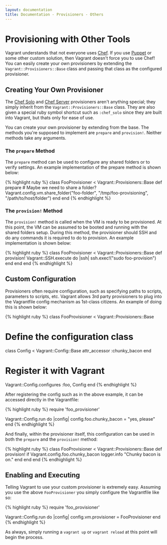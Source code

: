 ```yaml
---
layout: documentation
title: Documentation - Provisioners - Others
---
```

# Provisioning with Other Tools

Vagrant understands that not everyone uses [Chef](http://www.opscode.com/chef).
If you use [Puppet](http://reductivelabs.com/products/puppet/) or some other custom
solution, then Vagrant doesn't force you to use Chef! You can easily create your own
provisioners by extending the `Vagrant::Provisioners::Base` class and passing that
class as the configured provisioner.

## Creating Your Own Provisioner

The [Chef Solo](/docs/provisioners/chef_solo.html) and [Chef Server](/docs/provisioners/chef_server.html)
provisioners aren't anything special; they simply inherit from the
`Vagrant::Provisioners::Base` class. They are also given a special ruby symbol shortcut
such as `:chef_solo` since they are built into Vagrant, but thats only for ease of use.

You can create your own provisioner by extending from the base. The
methods you're supposed to implement are `prepare` and `provision!`.
Neither methods take any arguments.

### The `prepare` Method

The `prepare` method can be used to configure any shared folders or to verify
settings. An example implementation of the prepare method is shown below:

{% highlight ruby %}
class FooProvisioner < Vagrant::Provisioners::Base
  def prepare
    # Maybe we need to share a folder?
    Vagrant.config.vm.share_folder("foo-folder", "/tmp/foo-provisioning",
                                                 "/path/to/host/folder")
  end
end
{% endhighlight %}

### The `provision!` Method

The `provision!` method is called when the VM is ready to be provisioned.
At this point, the VM can be assumed to be booted and running with the
shared folders setup. During this method, the provisioner should SSH and
do any commands it is required to do to provision. An example implementation
is shown below:

{% highlight ruby %}
class FooProvisioner < Vagrant::Provisioners::Base
  def provision!
    Vagrant::SSH.execute do |ssh|
      ssh.exec!("sudo foo-provision")
    end
  end
end
{% endhighlight %}

## Custom Configuration

Provisioners often require configuration, such as specifying paths to scripts,
parameters to scripts, etc. Vagrant allows 3rd party provisioners to plug into
the Vagrantfile config mechanism as 1st-class citizens. An example of doing this
is shown below:

{% highlight ruby %}
class FooProvisioner < Vagrant::Provisioners::Base
  # Define the configuration class
  class Config < Vagrant::Config::Base
    attr_accessor :chunky_bacon
  end

  # Register it with Vagrant
  Vagrant::Config.configures :foo, Config
end
{% endhighlight %}

After registering the config such as in the above example, it can be accessed
directly in the Vagrantfile:

{% highlight ruby %}
require 'foo_provisioner'

Vagrant::Config.run do |config|
  config.foo.chunky_bacon = "yes, please"
end
{% endhighlight %}

And finally, within the provisioner itself, this configuration can be used in
both the `prepare` and the `provision!` method:

{% highlight ruby %}
class FooProvisioner < Vagrant::Provisioners::Base
  def provision!
    if Vagrant.config.foo.chunky_bacon
      logger.info "Chunky bacon is on."
    end
  end
end
{% endhighlight %}

## Enabling and Executing

Telling Vagrant to use your custom provisioner is extremely easy. Assuming
you use the above `FooProvisioner` you simply configure the Vagrantfile like so:

{% highlight ruby %}
require 'foo_provisioner'

Vagrant::Config.run do |config|
  config.vm.provisioner = FooProvisioner
end
{% endhighlight %}

As always, simply running a `vagrant up` or `vagrant reload` at this point
will begin the process.